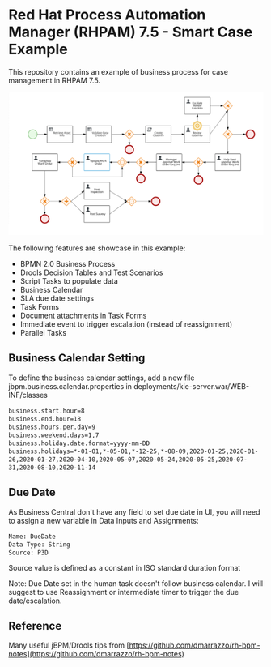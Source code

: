 # Red Hat Process Automation Manager (RHPAM) 7.5 - Smart Case Example

This repository contains an example of business process for case management in RHPAM 7.5. 

![](/src/main/resources/com/rhdemo/smartcase/SmartCase.SmartCaseProcess-svg.svg)

The following features are showcase in this example:
* BPMN 2.0 Business Process
* Drools Decision Tables and Test Scenarios
* Script Tasks to populate data
* Business Calendar 
* SLA due date settings
* Task Forms
* Document attachments in Task Forms
* Immediate event to trigger escalation (instead of reassignment)
* Parallel Tasks

## Business Calendar Setting
To define the business calendar settings, add a new file jbpm.business.calendar.properties in deployments/kie-server.war/WEB-INF/classes

```properties
business.start.hour=8
business.end.hour=18
business.hours.per.day=9
business.weekend.days=1,7
business.holiday.date.format=yyyy-mm-DD
business.holidays=*-01-01,*-05-01,*-12-25,*-08-09,2020-01-25,2020-01-26,2020-01-27,2020-04-10,2020-05-07,2020-05-24,2020-05-25,2020-07-31,2020-08-10,2020-11-14
```

## Due Date
As Business Central don't have any field to set due date in UI, you will need to assign a new variable in Data Inputs and Assignments:

```
Name: DueDate
Data Type: String
Source: P3D 
```
Source value is defined as a constant in ISO standard duration format

Note: Due Date set in the human task doesn't follow business calendar. I will suggest to use Reassignment or intermediate timer to trigger the due date/escalation.

## Reference
Many useful jBPM/Drools tips from [https://github.com/dmarrazzo/rh-bpm-notes](https://github.com/dmarrazzo/rh-bpm-notes)